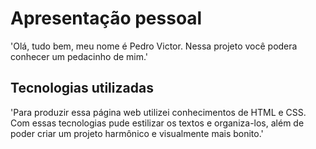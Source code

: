 # Apresentação pessoal

'Olá, tudo bem, meu nome é Pedro Victor. Nessa projeto você podera conhecer 
um pedacinho de mim.'

## Tecnologias utilizadas

'Para produzir essa página web utilizei conhecimentos de HTML e CSS. Com
essas tecnologias pude estilizar os textos e organiza-los, além de poder 
criar um projeto harmônico e visualmente mais bonito.'
